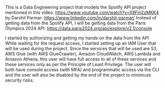 This is a Data Engineering project that models the Spotify API project mentioned in this video: https://www.youtube.com/watch?v=X8Fin2zMKK4 by Darshil Parmar: https://www.linkedin.com/in/darshil-parmar/
Instead of getting data from the Spotify API, I will be getting data from the Paris Olympics 2024 API: https://data.paris2024.org/api/explore/v2.1/console

I started by authorizing and getting my hands on the data from the API
While waiting for the request access, I started setting up an IAM User that will be used during the project. Since the services that will be used are S3, AWS Glue (with AWS GlueCrawler), Amazon CloudWatch, AWS Lambda and Amazon Athena, this user will have full access to all of these services and these services only as per the Principle of Least Privilege. The user will both have console access (with MFA) and programmatic access via the CLI and the user will also be disabled by the end of the project to minimuze security risks. 